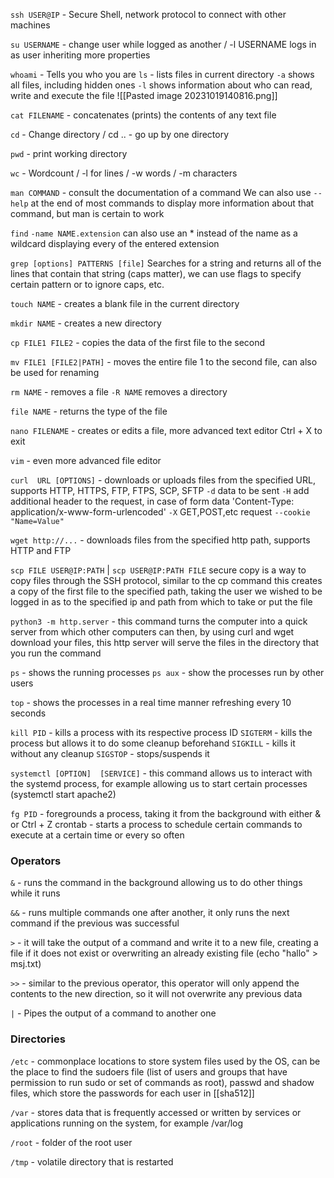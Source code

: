 `ssh USER@IP` - Secure Shell, network protocol to connect with other machines

`su USERNAME` - change user while logged as another / -l USERNAME logs in as user inheriting more properties

`whoami` - Tells you who you are
`ls` - lists files in current directory 
	`-a` shows all files, including hidden ones 
	`-l` shows information about who can read, write and execute the file
	![[Pasted image 20231019140816.png]]

`cat FILENAME` - concatenates (prints) the contents of any text file

`cd` - Change directory / cd .. - go up by one directory

`pwd` - print working directory

`wc` - Wordcount / -l for lines / -w words / -m characters

`man COMMAND` - consult the documentation of a command
	We can also use `--help` at the end of most commands to display more information about that command, but man is certain to work

`find`
	`-name NAME.extension`
		can also use an * instead of the name as a wildcard displaying every of the entered extension

`grep [options] PATTERNS [file]`
	Searches for a string and returns all of the lines that contain that string (caps matter), we can use flags to specify certain pattern or to ignore caps, etc. 

`touch NAME` - creates a blank file in the current directory

`mkdir NAME` - creates a new directory

`cp FILE1 FILE2` - copies the data of the first file to the second

`mv FILE1 [FILE2|PATH]` - moves the entire file 1 to the second file, can also be used for renaming

`rm NAME` - removes a file
	`-R NAME` removes a directory 

`file NAME` - returns the type of the file

`nano FILENAME` - creates or edits a file, more advanced text editor Ctrl + X to exit

`vim` - even more advanced file editor

`curl  URL [OPTIONS]` - downloads or uploads files from the specified URL, supports HTTP, HTTPS, FTP, FTPS, SCP, SFTP 
	`-d` data to be sent
	`-H` add additional header to the request, in case of form data 'Content-Type: application/x-www-form-urlencoded'
	`-X` GET,POST,etc request
	`--cookie "Name=Value"`

`wget http://...` - downloads files from the specified http path, supports HTTP and FTP

`scp FILE USER@IP:PATH` | `scp USER@IP:PATH FILE`
	secure copy  is a way to copy files through the SSH protocol, similar to the cp command this creates a copy of the first file to the specified path, taking the user we wished to be logged in as to the specified ip and path from which to take or put the file

`python3 -m http.server` - this command turns the computer into a quick server from which other computers can then, by using curl and wget download your files, this http server will serve the files in the directory that you run the command

`ps` - shows the running processes 
	`ps aux` - show the processes run by other users

`top` - shows the processes in a real time manner refreshing every 10 seconds

`kill PID` - kills a process with its respective process ID
	`SIGTERM` - kills the process but allows it to do some cleanup beforehand
	`SIGKILL` - kills it without any cleanup
	`SIGSTOP` - stops/suspends it

`systemctl [OPTION]  [SERVICE]` -  this command allows us to interact with the systemd process, for example allowing us to start certain processes (systemctl start apache2) 

`fg PID` - foregrounds a process, taking it from the background with either & or Ctrl + Z 
crontab - starts a process to schedule certain commands to execute at a certain time or every so often


### Operators
`&` - runs the command in the background allowing us to do other things while it runs

`&&` - runs multiple commands one after another, it only runs the next command if the previous was successful

`>` - it will take the output of a command and write it to a new file, creating a file if it does not exist or overwriting an already existing file (echo "hallo" > msj.txt)

`>>` - similar to the previous operator, this operator will only append the contents to the new direction, so it will not overwrite any previous data

`|` - Pipes the output of a command to another one

### Directories

`/etc` - commonplace locations to store system files used by the OS, can be the place to find the sudoers file (list of users and groups that have permission to run sudo or set of commands as root), passwd and shadow files, which store the passwords for each user in [[sha512]]

`/var` - stores data that is frequently accessed or written by services or applications running on the system, for example /var/log

`/root` - folder of the root user

`/tmp` - volatile directory that is restarted